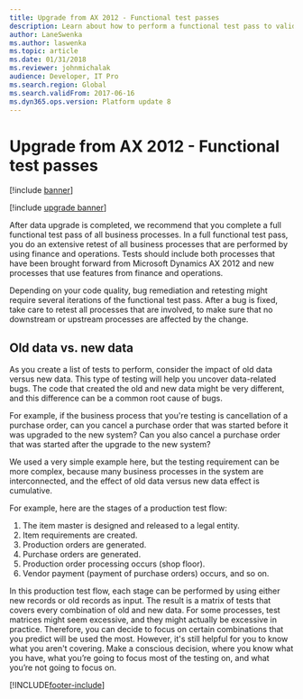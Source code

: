 ```yaml
---
title: Upgrade from AX 2012 - Functional test passes
description: Learn about how to perform a functional test pass to validate an upgraded finance and operations environment, including an overview on old data versus new data.
author: LaneSwenka
ms.author: laswenka
ms.topic: article
ms.date: 01/31/2018
ms.reviewer: johnmichalak
audience: Developer, IT Pro
ms.search.region: Global
ms.search.validFrom: 2017-06-16
ms.dyn365.ops.version: Platform update 8
---
```


# Upgrade from AX 2012 - Functional test passes

[!include [banner](../includes/banner.md)]

[!include [upgrade banner](../includes/upgrade-banner.md)]

After data upgrade is completed, we recommend that you complete a full functional test pass of all business processes. In a full functional test pass, you do an extensive retest of all business processes that are performed by using finance and operations. Tests should include both processes that have been brought forward from Microsoft Dynamics AX 2012 and new processes that use features from finance and operations.

Depending on your code quality, bug remediation and retesting might require several iterations of the functional test pass. After a bug is fixed, take care to retest all  processes that are involved, to make sure that no downstream or upstream processes are affected by the change.

## Old data vs. new data

As you create a list of tests to perform, consider the impact of old data versus new data. This type of testing will help you uncover data-related bugs. The code that created the old and new data might be very different, and this difference can be a common root cause of bugs.

For example, if the business process that you're testing is cancellation of a purchase order, can you cancel a purchase order that was started before it was upgraded to the new system? Can you also cancel a purchase order that was started after the upgrade to the new system? 

We used a very simple example here, but the testing requirement can be more complex, because many business processes in the system are interconnected, and the effect of old data versus new data effect is cumulative.

For example, here are the stages of a production test flow:

1. The item master is designed and released to a legal entity.
2. Item requirements are created.
3. Production orders are generated.
4. Purchase orders are generated.
5. Production order processing  occurs (shop floor).
6. Vendor payment (payment of purchase orders) occurs, and so on.

In this production test flow, each stage can be performed by using either new records or old records as input. The result is a matrix of tests that covers every combination of old and new data. For some processes, test matrices might seem excessive, and they might actually be excessive in practice. Therefore, you can decide to focus on certain combinations that you predict will be used the most. However, it's still helpful for you to know what you aren't covering. Make a conscious decision, where you know what you have, what you’re going to focus most of the testing on, and what you’re not going to focus on.



[!INCLUDE[footer-include](../../../includes/footer-banner.md)]
